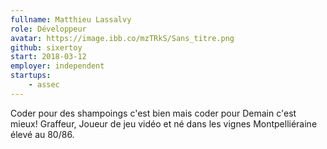 ```yaml
---
fullname: Matthieu Lassalvy
role: Développeur
avatar: https://image.ibb.co/mzTRkS/Sans_titre.png
github: sixertoy
start: 2018-03-12
employer: independent
startups:
    - assec
---
```


Coder pour des shampoings c'est bien mais coder pour Demain c'est mieux! Graffeur, Joueur de jeu vidéo et né dans les vignes Montpelliéraine élevé au 80/86.
